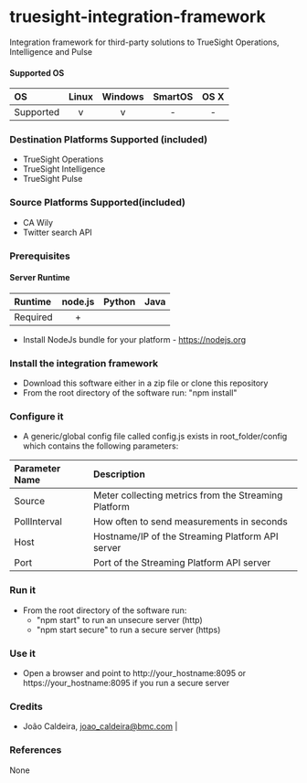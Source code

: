 # truesight-integration-framework
Integration framework for third-party solutions to TrueSight Operations, Intelligence and Pulse

#### Supported OS

|     OS    | Linux | Windows | SmartOS | OS X |
|:----------|:-----:|:-------:|:-------:|:----:|
| Supported |   v   |    v    |    -    |  -   |

### Destination Platforms Supported (included)
 - TrueSight Operations
 - TrueSight Intelligence
 - TrueSight Pulse
 
### Source Platforms Supported(included)
 - CA Wily
 - Twitter search API

### Prerequisites
 
#### Server Runtime

|  Runtime | node.js | Python | Java |
|:---------|:-------:|:------:|:----:|
| Required |    +    |        |      |

- Install NodeJs bundle for your platform - https://nodejs.org


### Install the integration framework

- Download this software either in a zip file or clone this repository
- From the root directory of the software run: "npm install"


### Configure it

- A generic/global config file called config.js exists in root_folder/config which contains the following parameters:

|Parameter Name   |Description                                         |
|:----------------|:---------------------------------------------------|
|Source           |Meter collecting metrics from the Streaming Platform|
|PollInterval     |How often to send measurements in seconds           |
|Host             |Hostname/IP of the Streaming Platform API server    |
|Port             |Port of the Streaming Platform API server           |


### Run it

- From the root directory of the software run:
   - "npm start" to run an unsecure server (http)
   - "npm start secure" to run a secure server (https)

### Use it

- Open a browser and point to http://your_hostname:8095 or https://your_hostname:8095 if you run a secure server


### Credits
 - João Caldeira, joao_caldeira@bmc.com
                                        |

### References

None
